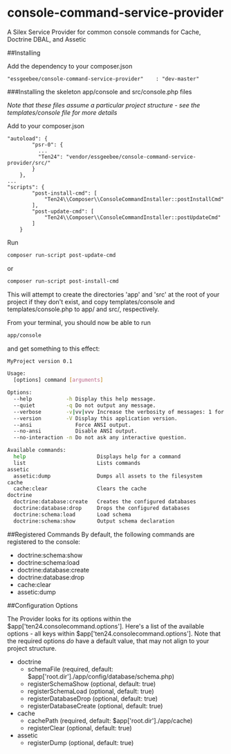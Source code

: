 console-command-service-provider
================================

A Silex Service Provider for common console commands for Cache, Doctrine DBAL, and Assetic

##Installing

Add the dependency to your composer.json

```composer
"essgeebee/console-command-service-provider"    : "dev-master"
```

###Installing the skeleton app/console and src/console.php files

*Note that these files assume a particular project structure - see the templates/console file for more details*

Add to your composer.json

```composer
"autoload": {
        "psr-0": { 
          ...
          "Ten24": "vendor/essgeebee/console-command-service-provider/src/" 
        }
    },
...    
"scripts": {
        "post-install-cmd": [ 
            "Ten24\\Composer\\ConsoleCommandInstaller::postInstallCmd"
        ],
        "post-update-cmd": [ 
            "Ten24\\Composer\\ConsoleCommandInstaller::postUpdateCmd"
        ]
    }
```

Run

```bash
composer run-script post-update-cmd
```

or 

```bash
composer run-script post-install-cmd
```

This will attempt to create the directories 'app' and 'src' at the root of your project if they don't exist, and copy templates/console and templates/console.php to app/ and src/, respectively.

From your terminal, you should now be able to run

```bash
app/console
```

and get something to this effect:

```bash
MyProject version 0.1

Usage:
  [options] command [arguments]

Options:
  --help           -h Display this help message.
  --quiet          -q Do not output any message.
  --verbose        -v|vv|vvv Increase the verbosity of messages: 1 for normal output, 2 for more verbose output and 3 for debug
  --version        -V Display this application version.
  --ansi              Force ANSI output.
  --no-ansi           Disable ANSI output.
  --no-interaction -n Do not ask any interactive question.

Available commands:
  help                       Displays help for a command
  list                       Lists commands
assetic
  assetic:dump               Dumps all assets to the filesystem
cache
  cache:clear                Clears the cache
doctrine
  doctrine:database:create   Creates the configured databases
  doctrine:database:drop     Drops the configured databases
  doctrine:schema:load       Load schema
  doctrine:schema:show       Output schema declaration
```

##Registered Commands
By default, the following commands are registered to the console:
- doctrine:schema:show
- doctrine:schema:load
- doctrine:database:create
- doctrine:database:drop
- cache:clear
- assetic:dump

##Configuration Options

The Provider looks for its options within the $app['ten24.consolecommand.options']. Here's a list of the available options - all keys within $app['ten24.consolecommand.options']. Note that the required options *do* have a default value, that may not align to your project structure.

- doctrine
    - schemaFile (required, default: $app['root.dir']./app/config/database/schema.php)
    - registerSchemaShow (optional, default: true)
    - registerSchemaLoad (optional, default: true)
    - registerDatabaseDrop (optional, default: true)
    - registerDatabaseCreate (optional, default: true)
- cache
    - cachePath (required, default: $app['root.dir']./app/cache)
    - registerClear (optional, default: true)
- assetic
    - registerDump (optional, default: true)

